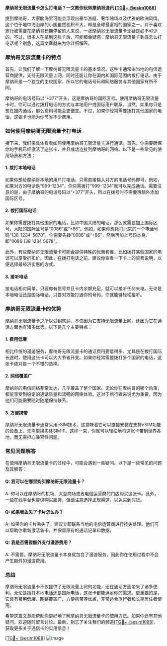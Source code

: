 **摩纳哥无限流量卡怎么打电话？一文教你玩转摩纳哥通讯 [[TG💪+ @esim1088](https://t.me/s/esim1088)]**

提到摩纳哥，大家脑海里可能会浮现出豪华游艇、奢华赌场以及优雅的欧洲风情。这个位于地中海沿岸的小国虽然面积不大，却是全球最富裕的国家之一。对于喜欢旅行或需要在摩纳哥长期停留的人来说，一张摩纳哥无限流量卡无疑是必不可少的。不过，很多人在拿到这张卡后，可能都会疑惑：摩纳哥无限流量卡到底怎么打电话呢？别急，这篇文章就来为你详细解答。

### **摩纳哥无限流量卡的特点**

首先，让我们了解一下摩纳哥无限流量卡的基本情况。这种卡通常由当地的电信运营商提供，支持无限流量上网，同时还能让你在国内和国际范围内拨打电话。由于摩纳哥是一个独立的主权国家，所以它的电话号码和网络服务与其他国家有所不同。

摩纳哥的电话号码以“+377”开头，这是摩纳哥的国际区号。使用摩纳哥无限流量卡时，你可以通过拨打电话的方式与本地用户或国际用户联系。当然，如果你只是想在国内通话，那么费用可能会更便宜。不过，如果你经常需要拨打其他国家的电话，这张卡也能为你节省不少费用。

### **如何使用摩纳哥无限流量卡打电话**

接下来，我们来具体看看如何使用摩纳哥无限流量卡进行通话。首先，你需要确保你的手机已经激活了这张卡，并且成功连接到摩纳哥的网络。以下是一些常见的使用场景和方法：

#### **1. 拨打本地电话**

如果你想给摩纳哥本地的用户打电话，只需直接输入对方的电话号码即可。例如，如果对方的电话是“999-1234”，你只需拨打“999-1234”就可以完成通话。需要注意的是，由于摩纳哥的电话号码以“+377”开头，所以在拨号时不需要再额外添加国际区号。

#### **2. 拨打国际电话**

如果你需要拨打其他国家的电话，比如中国大陆的电话，那么就需要加上国际区号。大陆的国际区号是“0086”或“+86”。例如，如果你想拨打北京的一个电话号码“138-1234-5678”，你需要先拨“0086”或“+86”，然后再加上号码本身，即“0086 138 1234 5678”。

此外，有些摩纳哥无限流量卡可能会提供特殊的优惠套餐，比如拨打某些国家的电话可以享受折扣价。因此，在拨打电话之前，建议你查看一下卡上的资费说明，以便选择最经济实惠的方式。

#### **3. 接听电话**

接电话相对简单，只要你有信号并且卡内余额充足，就可以接听任何来电。无论是本地电话还是国际电话，只要对方能打通你的号码，你就能够轻松接听。

### **摩纳哥无限流量卡的优势**

摩纳哥无限流量卡之所以受到欢迎，不仅因为它支持无限流量上网，还因为它在通话方面也有诸多优势。以下是几个主要特点：

#### **1. 费用低廉**

相比传统的漫游服务，摩纳哥无限流量卡的通话费用要低得多。尤其是在拨打国际长途时，使用这张卡可以大大节省开支。如果你经常需要拨打多个国家的电话，这张卡绝对是一个不错的选择。

#### **2. 网络覆盖广**

摩纳哥的电信网络非常发达，几乎覆盖了整个国家。无论你在摩纳哥的哪个角落，都能享受到稳定的通话质量和流畅的网络体验。这对于旅行者来说尤为重要，因为他们可能需要随时随地保持联系。

#### **3. 方便携带**

摩纳哥无限流量卡通常采用eSIM技术，这意味着它可以直接安装在支持eSIM功能的设备上，无需更换实体SIM卡。这样一来，你就可以轻松地将这张卡带到世界各地，而无需担心兼容性问题。

### **常见问题解答**

在使用摩纳哥无限流量卡的过程中，可能会遇到一些疑问。以下是一些常见的问题及其解答：

#### **Q: 我可以在哪里购买摩纳哥无限流量卡？**

A: 你可以在摩纳哥的机场、大型商场或者电信运营商的门店购买这张卡。此外，一些在线平台也提供购买服务，但请注意选择正规渠道，以免买到假货。

#### **Q: 如果我丢失了卡片怎么办？**

A: 如果你的卡片丢失了，建议立即联系当地的电信运营商进行挂失处理。他们可以帮助你重新激活新卡，并保留原有的通话记录和数据。

#### **Q: 我是否需要额外支付漫游费用？**

A: 不需要。摩纳哥无限流量卡本身就包含了漫游服务，因此你在使用过程中不会产生额外的漫游费用。

### **总结**

摩纳哥无限流量卡不仅提供了无限流量上网的功能，还在通话方面带来了诸多便利。无论是拨打本地电话还是国际电话，这张卡都能满足你的需求。更重要的是，它具有费用低廉、网络覆盖广、方便携带等优点，非常适合旅行者和长期居住者使用。

希望这篇文章能帮助你更好地了解摩纳哥无限流量卡的使用方法。如果你还有其他疑问，欢迎随时留言讨论。最后，别忘了关注我们的频道[[TG💪+ @esim1088](https://t.me/s/esim1088)]，获取更多关于通信卡的实用信息！ 

[[TG💪+ @esim1088](https://t.me/s/esim1088)] ![Image](https://i.postimg.cc/4NQfJmqS/Snipaste-2025-05-13-00-14-12.png)